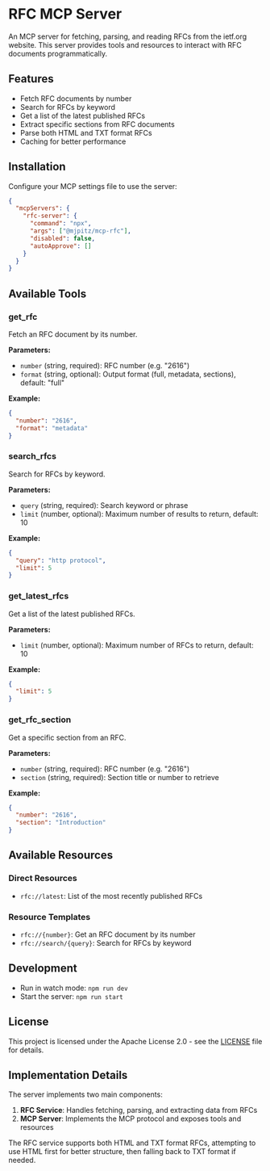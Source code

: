 # RFC MCP Server

An MCP server for fetching, parsing, and reading RFCs from the ietf.org website. This server provides tools and resources to interact with RFC documents programmatically.

## Features

- Fetch RFC documents by number
- Search for RFCs by keyword
- Get a list of the latest published RFCs
- Extract specific sections from RFC documents
- Parse both HTML and TXT format RFCs
- Caching for better performance

## Installation

Configure your MCP settings file to use the server:

```json
{
  "mcpServers": {
    "rfc-server": {
      "command": "npx",
      "args": ["@mjpitz/mcp-rfc"],
      "disabled": false,
      "autoApprove": []
    }
  }
}
```

## Available Tools

### get_rfc

Fetch an RFC document by its number.

**Parameters:**
- `number` (string, required): RFC number (e.g. "2616")
- `format` (string, optional): Output format (full, metadata, sections), default: "full"

**Example:**
```json
{
  "number": "2616",
  "format": "metadata"
}
```

### search_rfcs

Search for RFCs by keyword.

**Parameters:**
- `query` (string, required): Search keyword or phrase
- `limit` (number, optional): Maximum number of results to return, default: 10

**Example:**
```json
{
  "query": "http protocol",
  "limit": 5
}
```

### get_latest_rfcs

Get a list of the latest published RFCs.

**Parameters:**
- `limit` (number, optional): Maximum number of RFCs to return, default: 10

**Example:**
```json
{
  "limit": 5
}
```

### get_rfc_section

Get a specific section from an RFC.

**Parameters:**
- `number` (string, required): RFC number (e.g. "2616")
- `section` (string, required): Section title or number to retrieve

**Example:**
```json
{
  "number": "2616",
  "section": "Introduction"
}
```

## Available Resources

### Direct Resources

- `rfc://latest`: List of the most recently published RFCs

### Resource Templates

- `rfc://{number}`: Get an RFC document by its number
- `rfc://search/{query}`: Search for RFCs by keyword

## Development

- Run in watch mode: `npm run dev`
- Start the server: `npm run start`

## License

This project is licensed under the Apache License 2.0 - see the [LICENSE](LICENSE) file for details.

## Implementation Details

The server implements two main components:

1. **RFC Service**: Handles fetching, parsing, and extracting data from RFCs
2. **MCP Server**: Implements the MCP protocol and exposes tools and resources

The RFC service supports both HTML and TXT format RFCs, attempting to use HTML first for better structure, then falling back to TXT format if needed.
